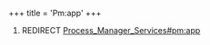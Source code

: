 +++
title = 'Pm:app'
+++

1.  REDIRECT
    [Process_Manager_Services#pm:app](Process_Manager_Services#pm:app "wikilink")